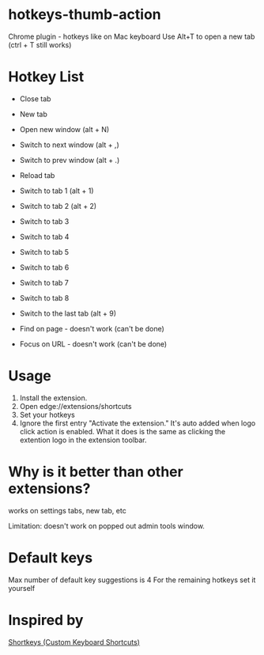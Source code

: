 # hotkeys-thumb-action

Chrome plugin - hotkeys like on Mac keyboard
Use Alt+T to open a new tab (ctrl + T still works)

# Hotkey List

- Close tab
- New tab
- Open new window (alt + N)
- Switch to next window (alt + ,)
- Switch to prev window (alt + .)
- Reload tab
- Switch to tab 1 (alt + 1)
- Switch to tab 2 (alt + 2)
- Switch to tab 3
- Switch to tab 4
- Switch to tab 5
- Switch to tab 6
- Switch to tab 7
- Switch to tab 8
- Switch to the last tab (alt + 9)

- Find on page - doesn't work (can't be done)
- Focus on URL - doesn't work (can't be done)

# Usage

1. Install the extension.
2. Open edge://extensions/shortcuts
3. Set your hotkeys
4. Ignore the first entry "Activate the extension." It's auto added when logo click action is enabled. What it does is the same as clicking the extention logo in the extension toolbar.

# Why is it better than other extensions?

works on settings tabs, new tab, etc

Limitation: doesn't work on popped out admin tools window.

# Default keys

Max number of default key suggestions is 4
For the remaining hotkeys set it yourself

# Inspired by

[Shortkeys (Custom Keyboard Shortcuts)](https://chromewebstore.google.com/detail/shortkeys-custom-keyboard/logpjaacgmcbpdkdchjiaagddngobkck)

